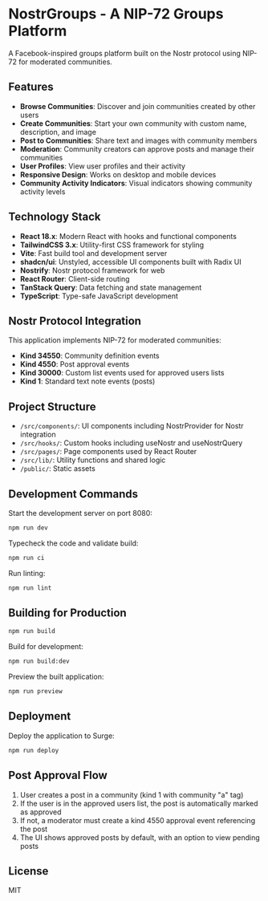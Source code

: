 # NostrGroups - A NIP-72 Groups Platform

A Facebook-inspired groups platform built on the Nostr protocol using NIP-72 for moderated communities.

## Features

- **Browse Communities**: Discover and join communities created by other users
- **Create Communities**: Start your own community with custom name, description, and image
- **Post to Communities**: Share text and images with community members
- **Moderation**: Community creators can approve posts and manage their communities
- **User Profiles**: View user profiles and their activity
- **Responsive Design**: Works on desktop and mobile devices
- **Community Activity Indicators**: Visual indicators showing community activity levels

## Technology Stack

- **React 18.x**: Modern React with hooks and functional components
- **TailwindCSS 3.x**: Utility-first CSS framework for styling
- **Vite**: Fast build tool and development server
- **shadcn/ui**: Unstyled, accessible UI components built with Radix UI
- **Nostrify**: Nostr protocol framework for web
- **React Router**: Client-side routing
- **TanStack Query**: Data fetching and state management
- **TypeScript**: Type-safe JavaScript development

## Nostr Protocol Integration

This application implements NIP-72 for moderated communities:

- **Kind 34550**: Community definition events
- **Kind 4550**: Post approval events
- **Kind 30000**: Custom list events used for approved users lists
- **Kind 1**: Standard text note events (posts)

## Project Structure

- `/src/components/`: UI components including NostrProvider for Nostr integration
- `/src/hooks/`: Custom hooks including useNostr and useNostrQuery
- `/src/pages/`: Page components used by React Router
- `/src/lib/`: Utility functions and shared logic
- `/public/`: Static assets

## Development Commands

Start the development server on port 8080:

```bash
npm run dev
```

Typecheck the code and validate build:

```bash
npm run ci
```

Run linting:

```bash
npm run lint
```

## Building for Production

```bash
npm run build
```

Build for development:

```bash
npm run build:dev
```

Preview the built application:

```bash
npm run preview
```

## Deployment

Deploy the application to Surge:

```bash
npm run deploy
```

## Post Approval Flow

1. User creates a post in a community (kind 1 with community "a" tag)
2. If the user is in the approved users list, the post is automatically marked as approved
3. If not, a moderator must create a kind 4550 approval event referencing the post
4. The UI shows approved posts by default, with an option to view pending posts

## License

MIT